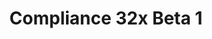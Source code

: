 ---
layout: post
title: Compliance 32x Beta 1
permalink: /compliance32x/B1
header-img: https://database.faithfulpack.net/images/website/posts/32x/B1.jpg

long_text: |
  The big day has finally come! After seven long weeks in Alpha, <strong>Compliance 32x is finally entering its Beta stage!</strong> It was beautiful to see the pack evolve so far, and now the future is looking even brighter than before.
  <br>
  We have also finished the <a href="https://gist.github.com/Pomi108/2257f47eb42350ba39fc6ec32548448c">texture guidelines</a>, which are effective immediately, so from now on every texture submitted will have to follow them. If you've got any feedback, please say it in our Discord!
  <br>
  Due to this, the main aim of the Beta stage will be to fill in the missing textures and replace the remaining placeholders.
  <br>
  And as always, here is the changelog.

main_changelog: changelogs/compliance32

download:
  - Java - 1.16.5 (GitHub):
    - https://github.com/Faithful-Resource-Pack/Resource-Pack-32x/releases/download/beta-1/Compliance-32x-Java-Beta-1.zip
  - Java - 1.16.5 (CurseForge):
    - https://www.curseforge.com/minecraft/texture-packs/faithful-32x/download/3186879
  - Bedrock - 1.16.200 (GitHub):
    - https://github.com/Faithful-Resource-Pack/Resource-Pack-32x/releases/download/beta-1/Compliance-32x-Bedrock-Beta-1.mcpack

---